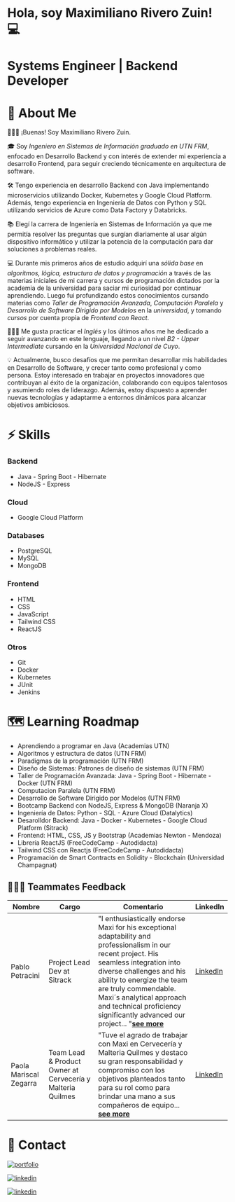 # Hola, soy Maximiliano Rivero Zuin! 💻
# Systems Engineer | Backend Developer 

# 🚀 About Me
🙋🏻‍♂️ ¡Buenas! Soy Maximiliano Rivero Zuin.

🎓 Soy *Ingeniero en Sistemas de Información graduado en UTN FRM*, enfocado en Desarrollo Backend y con interés de extender mi experiencia a desarrollo Frontend, para seguir creciendo técnicamente en arquitectura de software.

🛠️ Tengo experiencia en desarrollo Backend con Java implementando microservicios utilizando Docker, Kubernetes y Google Cloud Platform. Además, tengo experiencia en Ingeniería de Datos con Python y SQL utilizando servicios de Azure como Data Factory y Databricks. 

📚 Elegí la carrera de Ingeniería en Sistemas de Información ya que me permitía resolver las preguntas que surgían diariamente al usar algún dispositivo informático y utilizar la potencia de la computación para dar soluciones a problemas reales.

💻 Durante mis primeros años de estudio adquirí una *sólida base* en *algoritmos, lógica,  estructura de datos y programación* a través de las materias iniciales de mi carrera y cursos de programación dictados por la academia de la universidad para saciar mi curiosidad por continuar aprendiendo. Luego fui profundizando estos conocimientos cursando materias como *Taller de Programación Avanzada*, *Computación Paralela* y *Desarrollo de Software Dirigido por Modelos* en la *universidad*, y tomando *cursos* por cuenta propia de *Frontend con React*.

👨🏻‍🏫 Me gusta practicar el *Inglés* y los últimos años me he dedicado a seguir avanzando en este lenguaje, llegando a un nivel *B2 - Upper Intermediate*  cursando en la *Universidad Nacional de Cuyo*.

💡 Actualmente, busco desafíos que me permitan desarrollar mis habilidades en Desarrollo de Software, y crecer tanto como profesional y como persona. Estoy interesado en trabajar en proyectos innovadores que contribuyan al éxito de la organización, colaborando con equipos talentosos y asumiendo roles de liderazgo. Además, estoy dispuesto a aprender nuevas tecnologías y adaptarme a entornos dinámicos para alcanzar objetivos ambiciosos.


# ⚡ Skills
### Backend
- Java - Spring Boot - Hibernate
- NodeJS - Express
### Cloud
- Google Cloud Platform
### Databases
- PostgreSQL
- MySQL
- MongoDB
### Frontend
- HTML
- CSS
- JavaScript
- Tailwind CSS
- ReactJS
### Otros
- Git
- Docker
- Kubernetes
- JUnit
- Jenkins

# 🗺️ Learning Roadmap

- Aprendiendo a programar en Java (Academias UTN)
- Algoritmos y estructura de datos (UTN FRM)
- Paradigmas de la programación (UTN FRM)
- Diseño de Sistemas: Patrones de diseño de sistemas (UTN FRM)
- Taller de Programación Avanzada: Java - Spring Boot - Hibernate - Docker (UTN FRM)
- Computacion Paralela (UTN FRM)
- Desarrollo de Software Dirigido por Modelos (UTN FRM)
- Bootcamp Backend con NodeJS, Express & MongoDB (Naranja X)
- Ingeniería de Datos: Python - SQL - Azure Cloud (Datalytics)
- Desarolldor Backend: Java - Docker - Kubernetes - Google Cloud Platform (Sitrack)
- Frontend: HTML, CSS, JS y Bootstrap (Academias Newton - Mendoza)
- Librería ReactJS (FreeCodeCamp - Autodidacta)
- Tailwind CSS con Reactjs (FreeCodeCamp - Autodidacta)
- Programación de Smart Contracts en Solidity - Blockchain (Universidad Champagnat)

## 🙋🏻‍♂️ Teammates Feedback

| Nombre       | Cargo                | Comentario | LinkedIn |
|--------------|----------------------|------------|----------|
| Pablo Petracini | Project Lead Dev at Sitrack | "I enthusiastically endorse Maxi for his exceptional adaptability and professionalism in our recent project. His seamless integration into diverse challenges and his ability to energize the team are truly commendable. Maxi´s analytical approach and technical proficiency significantly advanced our project... "<a href="https://www.linkedin.com/in/maximiliano-rivero-zuin/details/recommendations/?detailScreenTabIndex=0#:~:text=On-,I%20enthusiastically%20endorse%20Maxi,-for%20his%20exceptional" target="_blank">**see more**</a> | <a href="https://www.linkedin.com/in/maximiliano-rivero-zuin/details/recommendations/?detailScreenTabIndex=0#:~:text=On-,I%20enthusiastically%20endorse%20Maxi,-for%20his%20exceptional" target="_blank">LinkedIn</a>
| Paola Mariscal Zegarra | Team Lead & Product Owner at Cervecería y Malteria Quilmes | "Tuve el agrado de trabajar con Maxi en Cervecería y Malteria Quilmes y destaco su gran responsabilidad y compromiso con los objetivos planteados tanto para su rol como para brindar una mano a sus compañeros de equipo...  <a href="https://www.linkedin.com/in/maximiliano-rivero-zuin/details/recommendations/?detailScreenTabIndex=0#:~:text=On-,Tuve%20el%20agrado%20de%20trabajar%20con%20Maxi%20en%20Cervecer%C3%ADa%20y%20Malteria%20Quilmes,-y%20destaco%20su"  target="_blank">**see more**</a> | <a href="https://www.linkedin.com/in/maximiliano-rivero-zuin/details/recommendations/?detailScreenTabIndex=0#:~:text=On-,Tuve%20el%20agrado%20de%20trabajar%20con%20Maxi%20en%20Cervecer%C3%ADa%20y%20Malteria%20Quilmes,-y%20destaco%20su" target="_blank">LinkedIn</a> |



# 🔗 Contact
[![portfolio](https://img.shields.io/badge/my_portfolio-000?style=for-the-badge&logo=ko-fi&logoColor=white)](https://maximilianoriverozuin.netlify.app/)

[![linkedin](https://img.shields.io/badge/linkedin-0A66C2?style=for-the-badge&logo=linkedin&logoColor=white)](https://www.linkedin.com/in/maximiliano-rivero-zuin/)

[![linkedin](https://img.shields.io/badge/MEDIUM-black.svg?style=for-the-badge&logo=Medium)](maxtrz-dev.medium.com)

